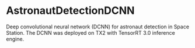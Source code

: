 # AstronautDetectionDCNN
Deep convolutional neural network (DCNN) for astronaut detection in Space Station.
The DCNN was deployed on TX2 with TensorRT 3.0 inference engine.
